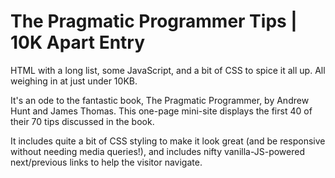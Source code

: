 # The Pragmatic Programmer Tips | 10K Apart Entry

HTML with a long list, some JavaScript, and a bit of CSS to spice it all up. All weighing in at just under 10KB.

It's an ode to the fantastic book, The Pragmatic Programmer, by Andrew Hunt and James Thomas. This one-page mini-site displays the first 40 of their 70 tips discussed in the book.

It includes quite a bit of CSS styling to make it look great (and be responsive without needing media queries!), and includes nifty vanilla-JS-powered next/previous links to help the visitor navigate.